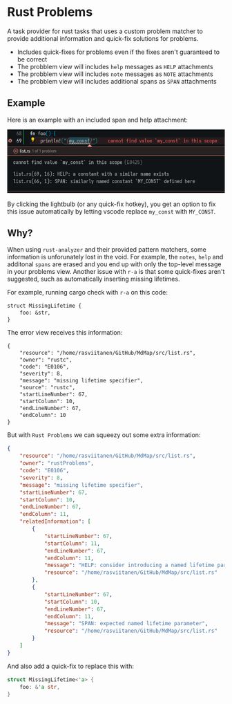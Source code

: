 # Rust Problems

A task provider for rust tasks that uses a custom problem matcher to provide additional information and quick-fix solutions for problems.

* Includes quick-fixes for problems even if the fixes aren't guaranteed to be correct
* The probblem view will includes `help` messages as `HELP` attachments
* The probblem view will includes `note` messages as `NOTE` attachments
* The probblem view will includes additional spans as `SPAN` attachments


## Example

Here is an example with an included span and help attachment:

![Example](example.png)

By clicking the lightbulb (or any quick-fix hotkey), you get an option to fix this issue automatically by letting vscode replace `my_const` with `MY_CONST`.
## Why?

When using `rust-analyzer` and their provided pattern matchers, some information is unforunately lost in the void. For example, the `notes`, `help` and additonal `spans` are erased and you end up with only the top-level message in your problems view. Another issue with `r-a` is that some quick-fixes aren't suggested, such as automatically inserting missing lifetimes. 

For example, running cargo check with `r-a` on this code:

```
struct MissingLifetime {
    foo: &str,
}
```

The error view receives this information:
```
{
	"resource": "/home/rasviitanen/GitHub/MdMap/src/list.rs",
	"owner": "rustc",
	"code": "E0106",
	"severity": 8,
	"message": "missing lifetime specifier",
	"source": "rustc",
	"startLineNumber": 67,
	"startColumn": 10,
	"endLineNumber": 67,
	"endColumn": 10
}
```

But with `Rust Problems` we can squeezy out some extra information:
```json
{
	"resource": "/home/rasviitanen/GitHub/MdMap/src/list.rs",
	"owner": "rustProblems",
	"code": "E0106",
	"severity": 8,
	"message": "missing lifetime specifier",
	"startLineNumber": 67,
	"startColumn": 10,
	"endLineNumber": 67,
	"endColumn": 11,
	"relatedInformation": [
		{
			"startLineNumber": 67,
			"startColumn": 11,
			"endLineNumber": 67,
			"endColumn": 11,
			"message": "HELP: consider introducing a named lifetime parameter",
			"resource": "/home/rasviitanen/GitHub/MdMap/src/list.rs"
		},
		{
			"startLineNumber": 67,
			"startColumn": 10,
			"endLineNumber": 67,
			"endColumn": 11,
			"message": "SPAN: expected named lifetime parameter",
			"resource": "/home/rasviitanen/GitHub/MdMap/src/list.rs"
		}
	]
}
```

And also add a quick-fix to replace this with:
```rust
struct MissingLifetime<'a> {
    foo: &'a str,
}
```

